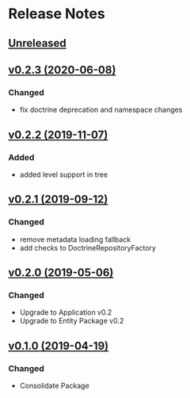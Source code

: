 # Release Notes

## [Unreleased](https://github.com/ixocreate/database-package/compare/0.2.3...develop)

## [v0.2.3 (2020-06-08)](https://github.com/ixocreate/database-package/compare/0.2.2...0.2.3)
### Changed
- fix doctrine deprecation and namespace changes 

## [v0.2.2 (2019-11-07)](https://github.com/ixocreate/database-package/compare/0.2.1...0.2.2)
### Added
- added level support in tree

## [v0.2.1 (2019-09-12)](https://github.com/ixocreate/database-package/compare/0.2.0...0.2.1)
### Changed
- remove metadata loading fallback
- add checks to DoctrineRepositoryFactory

## [v0.2.0 (2019-05-06)](https://github.com/ixocreate/database-package/compare/0.1.0...0.2.0)
### Changed
- Upgrade to Application v0.2
- Upgrade to Entity Package v0.2

## [v0.1.0 (2019-04-19)](https://github.com/ixocreate/database-package/compare/master...0.1.0)
### Changed
- Consolidate Package
